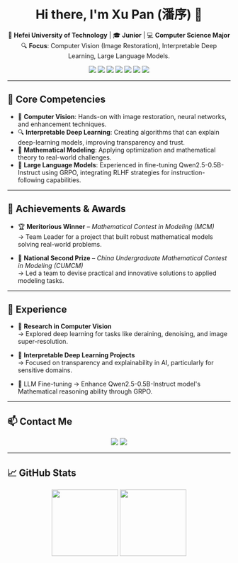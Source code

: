 <h1 align="center">Hi there, I'm <b>Xu Pan (潘序)</b> 👋</h1>

<p align="center">
  📍 <b>Hefei University of Technology</b> | 🎓 <b>Junior</b> | 💻 <b>Computer Science Major</b><br>
  🔍 <b>Focus</b>: Computer Vision (Image Restoration), Interpretable Deep Learning, Large Language Models.
</p>

<p align="center">
  <img src="https://img.shields.io/badge/Python-3776AB?style=for-the-badge&logo=python&logoColor=white"/>
  <img src="https://img.shields.io/badge/PyTorch-EE4C2C?style=for-the-badge&logo=PyTorch&logoColor=white"/>
  <img src="https://img.shields.io/badge/OpenCV-5C3EE8?style=for-the-badge&logo=opencv&logoColor=white"/>
  <img src="https://img.shields.io/badge/Transformers-HuggingFace-yellow?style=for-the-badge&logo=huggingface&logoColor=white"/>
  <img src="https://img.shields.io/badge/LLM-Qwen2.5-orange?style=for-the-badge"/>
  <img src="https://img.shields.io/badge/Reinforcement_Learning-RLHF-green?style=for-the-badge"/>
  <img src="https://img.shields.io/badge/GRPO-Custom%20Policy-critical?style=for-the-badge&logo=github"/>
</p>

---

## 🚀 Core Competencies

- 🧠 **Computer Vision**: Hands-on with image restoration, neural networks, and enhancement techniques.
- 🔍 **Interpretable Deep Learning**: Creating algorithms that can explain deep-learning models, improving transparency and trust.
- 🧮 **Mathematical Modeling**: Applying optimization and mathematical theory to real-world challenges.
- 🤖 **Large Language Models**: Experienced in fine-tuning Qwen2.5-0.5B-Instruct using GRPO, integrating RLHF strategies for instruction-following capabilities.

---

## 🏅 Achievements & Awards

- 🏆 <b>Meritorious Winner</b> – <i>Mathematical Contest in Modeling (MCM)</i>  
  → Team Leader for a project that built robust mathematical models solving real-world problems.

- 🥈 <b>National Second Prize</b> – <i>China Undergraduate Mathematical Contest in Modeling (CUMCM)</i>  
  → Led a team to devise practical and innovative solutions to applied modeling tasks.

---

## 💼 Experience

- 📸 <b>Research in Computer Vision</b>  
  → Explored deep learning for tasks like deraining, denoising, and image super-resolution.

- 🧠 <b>Interpretable Deep Learning Projects</b>  
  → Focused on transparency and explainability in AI, particularly for sensitive domains.

- 🤖 <c>LLM Fine-tuning</b>
  → Enhance Qwen2.5-0.5B-Instruct model's Mathematical reasoning ability through GRPO.

---

## 📫 Contact Me

<p align="center">
  <a href="mailto:pan2004xu@gmail.com"><img src="https://img.shields.io/badge/Gmail-D14836?style=for-the-badge&logo=gmail&logoColor=white"/></a>
  <img src="https://img.shields.io/badge/Location-Hangzhou,%20China-blue?style=for-the-badge&logo=google-maps&logoColor=white"/>
</p>

---

## 📈 GitHub Stats

<p align="center">
  <img height="150" src="https://github-readme-stats.vercel.app/api?username=jerryp-hfut&show_icons=true&theme=tokyonight&hide=stars"/>
  <img height="150" src="https://github-readme-stats.vercel.app/api/top-langs/?username=jerryp-hfut&layout=compact&theme=tokyonight"/>
</p>
